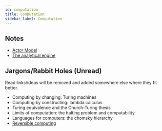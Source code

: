 ```yaml
---
id: computation
title: Computation
sidebar_label: Computation
---
```


## Notes

- [Actor Model](/docs/notes/study/computation/actor)
- [The analytical engine](/docs/notes/study/computation/analyt_eng)

## Jargons/Rabbit Holes (Unread)

Read links/ideas will be removed and added somewhere else where they fit better.

- Computing by changing: Turing machines
- Computing by constructing: lambda calculus
- Turing equivalence and the Church-Turing thesis
- Limits of computation: the halting problem and computability
- Languages for computers: the chomsky hierarchy
- [Reversible computing](https://en.wikipedia.org/wiki/Reversible_computing)
